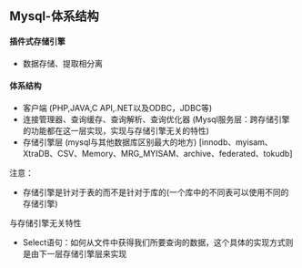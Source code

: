 ## Mysql-体系结构

#### 插件式存储引擎

* 数据存储、提取相分离

#### 体系结构

* 客户端 (PHP,JAVA,C API,.NET以及ODBC，JDBC等)
* 连接管理器、查询缓存、查询解析、查询优化器 (Mysql服务层：跨存储引擎的功能都在这一层实现，实现与存储引擎无关的特性)
* 存储引擎层 (mysql与其他数据库区别最大的地方) [innodb、myisam、XtraDB、CSV、Memory、MRG_MYISAM、archive、federated、tokudb]

注意：

* 存储引擎是针对于表的而不是针对于库的(一个库中的不同表可以使用不同的存储引擎)

与存储引擎无关特性

* Select语句：如何从文件中获得我们所要查询的数据，这个具体的实现方式则是由下一层存储引擎层来实现

